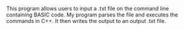 This program allows users to input a .txt file on the command line containing BASIC code. My program parses the file and executes the commands in C++. It then writes the output to an output .txt file. 
